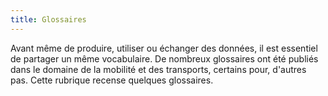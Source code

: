 ```yaml
---
title: Glossaires
---
```


Avant même de produire, utiliser ou échanger des données, il est essentiel de partager un même vocabulaire.
De nombreux glossaires ont été publiés dans le domaine de la mobilité et des transports, certains pour, d'autres pas.
Cette rubrique recense quelques glossaires.
